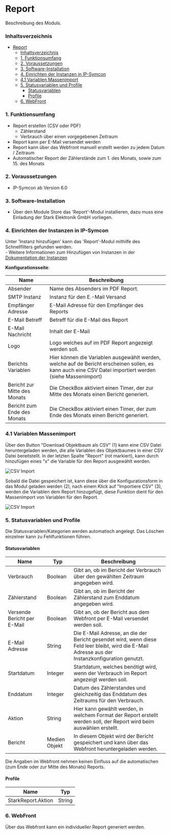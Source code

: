 # Report
Beschreibung des Moduls.

### Inhaltsverzeichnis

- [Report](#report)
    - [Inhaltsverzeichnis](#inhaltsverzeichnis)
    - [1. Funktionsumfang](#1-funktionsumfang)
    - [2. Voraussetzungen](#2-voraussetzungen)
    - [3. Software-Installation](#3-software-installation)
    - [4. Einrichten der Instanzen in IP-Symcon](#4-einrichten-der-instanzen-in-ip-symcon)
    - [4.1 Variablen Massenimport](#41-variablen-massenimport)
    - [5. Statusvariablen und Profile](#5-statusvariablen-und-profile)
      - [Statusvariablen](#statusvariablen)
      - [Profile](#profile)
    - [6. WebFront](#6-webfront)

### 1. Funktionsumfang

* Report erstellen (CSV oder PDF)
  *  Zählerstand
  *  Verbrauch über einen vorgegebenen Zeitraum
*  Report kann per E-Mail versendet werden
*  Report kann über das Webfront manuell erstellt werden zu jedem Datum / Zeitraum
*  Automatischer Report der Zählerstände zum 1. des Monats, sowie zum 15. des Monats

### 2. Voraussetzungen

- IP-Symcon ab Version 6.0

### 3. Software-Installation

* Über den Module Store das 'Report'-Modul installieren, dazu muss eine Einladung der Stark Elektronik GmbH vorliegen.

### 4. Einrichten der Instanzen in IP-Symcon

 Unter 'Instanz hinzufügen' kann das 'Report'-Modul mithilfe des Schnellfilters gefunden werden.  
	- Weitere Informationen zum Hinzufügen von Instanzen in der [Dokumentation der Instanzen](https://www.symcon.de/service/dokumentation/konzepte/instanzen/#Instanz_hinzufügen)

__Konfigurationsseite__:

Name     | Beschreibung
-------- | ------------------
Absender | Name des Absenders im PDF Report.
SMTP Instanz        | Instanz für den E.-Mail Versand
Empfänger Adresse | E-Mail Adresse für den Empfänger des Reports
E-Mail Betreff | Betreff für die E-Mail des Report
E-Mail Nachricht | Inhalt der E-Mail
Logo | Logo welches auf im PDF Report angezeigt werden soll.
Berichts Variablen | Hier können die Variablen ausgewählt werden, welche auf de Bericht erscheinen sollen, es kann auch eine CSV Datei importiert werden (siehe Massenimport)
Bericht zur Mitte des Monats | Die CheckBox aktiviert einen Timer, der zur Mitte des Monats einen Bericht generiert.
Bericht zum Ende des Monats | Die CheckBox aktiviert einen Timer, der zum Ende des Monats einen Bericht generiert.

### 4.1 Variablen Massenimport

Über den Button "Download Objektbaum als CSV" (1) kann eine CSV Datei heruntergeladen werden, die alle Variablen des Objektbaumes in einer CSV Datei bereitstellt.
In der letzten Spalte "Report" (rot markiert), kann durch hinzufügen eines "x" die Variable für den Report ausgewählt werden. 

![CSV Import](/docs/pictures/Report_CSV_Datei.png)

Sobald die Datei gespeichert ist, kann diese über die Konfigurationsform in das Modul geladen werden (2), nach einem Klick auf "Importiere CSV" (3), werden die Variablen dem Report hinzugefügt, diese Funktion dient für den Massenimport von Variablen für den Report.

![CSV Import](/docs/pictures/Report_CSV_Import.png)

### 5. Statusvariablen und Profile

Die Statusvariablen/Kategorien werden automatisch angelegt. Das Löschen einzelner kann zu Fehlfunktionen führen.

#### Statusvariablen

Name   | Typ     | Beschreibung
------ | ------- | ------------
Verbrauch | Boolean | Gibt an, ob im Bericht der Verbrauch über den gewählten Zeitraum angegeben wird.
Zählerstand | Boolean | Gibt an, ob im Bericht der Zählerstand zum Enddatum angegeben wird.
Versende Bericht per E-Mail | Boolean | Gibt an, ob der Bericht aus dem Webfront per E-Mail versendet werden soll.
E-Mail Adresse | String | Die E-Mail Adresse, an die der Bericht gesendet wird, wenn diese Feld leer bleibt, wird die E-Mail Adresse aus der Instanzkonfiguration genutzt.
Startdatum | Integer | Startdatum, welches benötigt wird, wenn der Verbrauch im Report angezeigt werden soll.
Enddatum | Integer | Datum des Zählerstandes und gleichzeitig das Enddatum des Zeitraums für den Verbrauch.
Aktion | String | Hier kann gewählt werden, in welchem Format der Report erstellt werden soll, der Report wird beim auswählen erstellt.
Bericht | Medien Objekt | In diesem Objekt wird der Bericht gespeichert und kann über das Webfront heruntergeladen werden.

Die Angaben im Webfront nehmen keinen Einfluss auf die automatischen (zum Ende oder zur Mitte des Monats) Reports.

#### Profile

Name   | Typ
------ | -------
StarkReport.Aktion | String

### 6. WebFront

Über das Webfront kann ein individueller Report generiert werden.